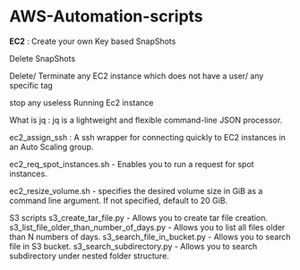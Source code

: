# AWS-Automation-scripts

**EC2** :
Create your own Key based SnapShots

Delete SnapShots

Delete/ Terminate any EC2 instance which does not have a user/ any specific tag

stop any useless Running Ec2 instance

What is jq : jq is a lightweight and flexible command-line JSON processor.

ec2_assign_ssh : A ssh wrapper for connecting quickly to EC2 instances in an Auto Scaling group.

ec2_req_spot_instances.sh - Enables you to run a request for spot instances.

ec2_resize_volume.sh - specifies the desired volume size in GiB as a command line argument. If not specified, default to 20 GiB.

S3 scripts
s3_create_tar_file.py - Allows you to create tar file creation.
s3_list_file_older_than_number_of_days.py - Allows you to list all files older than N numbers of days.
s3_search_file_in_bucket.py - Allows you to search file in S3 bucket.
s3_search_subdirectory.py - Allows you to search subdirectory under nested folder structure.
